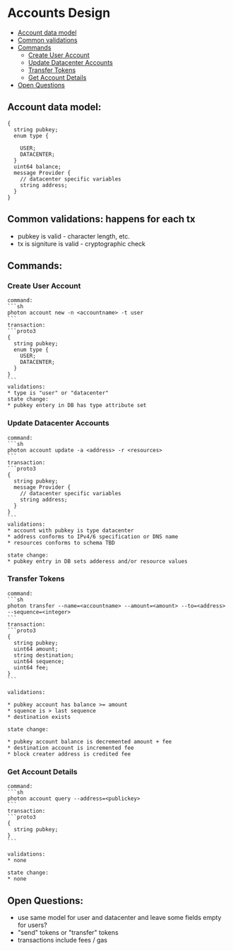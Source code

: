 # Accounts Design

* [Account data model](#account-data-model)
* [Common validations](#common-validations)
* [Commands](#commands)
  * [Create User Account](#create-user-account)
  * [Update Datacenter Accounts](#update-datacenter-accounts)
  * [Transfer Tokens](#transfer-tokens)
  * [Get Account Details](#get-account-details)
* [Open Questions](#open-questions)


## Account data model:

```proto3
{
  string pubkey;
  enum type {

    USER;
    DATACENTER;
  }
  uint64 balance;
  message Provider {
    // datacenter specific variables
    string address;
  }
}
```

## Common validations: happens for each tx
* pubkey is valid - character length, etc.
* tx is signiture is valid - cryptographic check

## Commands:
### Create User Account


    command:
    ```sh
    photon account new -n <accountname> -t user
    ```
    transaction:
    ```proto3
    {
      string pubkey;
      enum type {
        USER;
        DATACENTER;
      }
    }
    ```
    validations:
    * type is "user" or "datacenter"
    state change:
    * pubkey entery in DB has type attribute set


### Update Datacenter Accounts

    command:
    ```sh
    photon account update -a <address> -r <resources>
    ```
    transaction:
    ```proto3
    {
      string pubkey;
      message Provider {
        // datacenter specific variables
        string address;
      }
    }
    ```
    validations:
    * account with pubkey is type datacenter
    * address conforms to IPv4/6 specification or DNS name
    * resources conforms to schema TBD

    state change:
    * pubkey entry in DB sets adderess and/or resource values


### Transfer Tokens

    command:
    ```sh
    photon transfer --name=<accountname> --amount=<amount> --to=<address> --sequence=<integer>
    ```
    transaction:
    ```proto3
    {
      string pubkey;
      uint64 amount;
      string destination;
      uint64 sequence;
      uint64 fee;
    }
    ```

    validations:

    * pubkey account has balance >= amount
    * squence is > last sequence
    * destination exists

    state change:

    * pubkey account balance is decremented amount + fee
    * destination account is incremented fee
    * block creater address is credited fee


### Get Account Details

    command:
    ```sh
    photon account query --address=<publickey>
    ```
    transaction:
    ```proto3
    {
      string pubkey;
    }
    ```

    validations:
    * none

    state change:
    * none

## Open Questions:
* use same model for user and datacenter and leave some fields empty for users?
* "send" tokens or "transfer" tokens
* transactions include fees / gas
